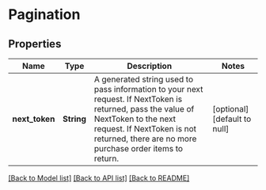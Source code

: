 # Pagination

## Properties
Name | Type | Description | Notes
------------ | ------------- | ------------- | -------------
**next_token** | **String** | A generated string used to pass information to your next request. If NextToken is returned, pass the value of NextToken to the next request. If NextToken is not returned, there are no more purchase order items to return. | [optional] [default to null]

[[Back to Model list]](../README.md#documentation-for-models) [[Back to API list]](../README.md#documentation-for-api-endpoints) [[Back to README]](../README.md)


